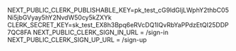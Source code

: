 NEXT_PUBLIC_CLERK_PUBLISHABLE_KEY=pk_test_cG9ldGljLWphY2thbC05Ni5jbGVyay5hY2NvdW50cy5kZXYk
CLERK_SECRET_KEY=sk_test_EX8h3Bpq6eRVcDQ1IQvRbYaPPdzEtQI25DDP7QC8FA
NEXT_PUBLIC_CLERK_SIGN_IN_URL = /sign-in
NEXT_PUBLIC_CLERK_SIGN_UP_URL = /sign-up
